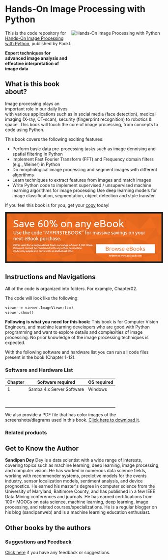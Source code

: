 # Hands-On Image Processing with Python

<a href="https://www.packtpub.com/big-data-and-business-intelligence/hands-image-processing-python?utm_source=github&utm_medium=repository&utm_campaign=9781789343731 "><img src="https://d255esdrn735hr.cloudfront.net/sites/default/files/imagecache/ppv4_main_book_cover/cover_11017.png" alt="Hands-On Image Processing with Python" height="256px" align="right"></a>

This is the code repository for [Hands-On Image Processing with Python](https://www.packtpub.com/big-data-and-business-intelligence/hands-image-processing-python?utm_source=github&utm_medium=repository&utm_campaign=9781789343731), published by Packt.

**Expert techniques for advanced image analysis and effective interpretation of image data**

## What is this book about?
Image processing plays an important role in our daily lives with various applications such as in social media (face detection), medical imaging (X-ray, CT-scan), security (fingerprint recognition) to robotics &amp; space. This book will touch the core of image processing, from concepts to code using Python.

This book covers the following exciting features:
* Perform basic data pre-processing tasks such as image denoising and spatial filtering in Python 
* Implement Fast Fourier Transform (FFT) and Frequency domain filters (e.g., Weiner) in Python 
* Do morphological image processing and segment images with different algorithms 
* Learn techniques to extract features from images and match images 
* Write Python code to implement supervised / unsupervised machine learning algorithms for image processing 
Use deep learning models for image classification, segmentation, object detection and style transfer 

If you feel this book is for you, get your [copy](https://www.amazon.com/dp/1789343739) today!

<a href="https://www.packtpub.com/?utm_source=github&utm_medium=banner&utm_campaign=GitHubBanner"><img src="https://raw.githubusercontent.com/PacktPublishing/GitHub/master/GitHub.png" 
alt="https://www.packtpub.com/" border="5" /></a>

## Instructions and Navigations
All of the code is organized into folders. For example, Chapter02.

The code will look like the following:
```
viewer = viewer.ImageViewer(im)
viewer.show()
```

**Following is what you need for this book:**
This book is for Computer Vision Engineers, and machine learning developers who are good with Python programming and want to explore details and complexities of image processing. No prior knowledge of the image processing techniques is expected.

With the following software and hardware list you can run all code files present in the book (Chapter 1-12).
### Software and Hardware List
| Chapter | Software required | OS required |
| -------- | ------------------------------------ | ----------------------------------- |
| 1 | Samba 4.x Server Software | Windows |
|  |  |  |
|  |  |  |
|  |  |  |
|  |  |  |
|  |  |  |
|  |  |  |
|  |  |  |
|  |  |  |
|  |  |  |

We also provide a PDF file that has color images of the screenshots/diagrams used in this book. [Click here to download it]().

### Related products
## Get to Know the Author
**Sandipan Dey**
Dey is a data scientist with a wide range of interests, covering topics such as machine learning, deep learning, image processing, and computer vision. He has worked in numerous data science fields, working with recommender systems, predictive models for the events industry, sensor localization models, sentiment analysis, and device prognostics. He earned his master's degree in computer science from the University of Maryland, Baltimore County, and has published in a few IEEE Data Mining conferences and journals. He has earned certifications from 100+ MOOCs on data science, machine learning, deep learning, image processing, and related courses/specializations. He is a regular blogger on his blog (sandipanweb) and is a machine learning education enthusiast.

## Other books by the authors
[](https://www.packtpub.com/big-data-and-business-intelligence/hands-image-processing-python?utm_source=github&utm_medium=repository&utm_campaign=)

### Suggestions and Feedback
[Click here](https://docs.google.com/forms/d/e/1FAIpQLSdy7dATC6QmEL81FIUuymZ0Wy9vH1jHkvpY57OiMeKGqib_Ow/viewform) if you have any feedback or suggestions.


